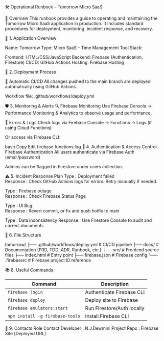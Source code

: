 🛠️ Operational Runbook – Tomorrow Micro SaaS

📌 Overview
This runbook provides a guide to operating and maintaining the Tomorrow Micro SaaS application in production. 
It includes standard procedures for deployment, monitoring, incident response, and recovery.

🔧 1. Application Overview

Name: Tomorrow
Type: Micro SaaS - Time Management Tool
Stack:

Frontend: HTML/CSS/JavaScript
Backend: Firebase (Authentication, Firestore)
CI/CD: GitHub Actions
Hosting: Firebase Hosting

🚀 2. Deployment Process

🔄 Automatic CI/CD
All changes pushed to the main branch are deployed automatically using GitHub Actions.

Workflow file: .github/workflows/deploy.yml


🛡️ 3. Monitoring & Alerts
🔍 Firebase Monitoring
Use Firebase Console → Performance Monitoring & Analytics to observe usage and performance.

🔔 Errors & Logs
Check logs via Firebase Console → Functions → Logs (if using Cloud Functions)

Or access via Firebase CLI:

bash
Copy
Edit
firebase functions:log
🔐 4. Authentication & Access Control
Firebase Authentication
All users authenticate via Firebase Auth (email/password)

Admins can be flagged in Firestore under users collection.

⚠️ 5. Incident Response Plan
Type	: Deployment failed	 
Response   : Check GitHub Actions logs for errors. Retry manually if needed.

Type	: Firebase outage	
Response   : Check Firebase Status Page

Type	: UI Bug	
Response   : Revert commit, or fix and push hotfix to main

Type	: Data inconsistency
Response   : Use Firestore Console to audit and correct documents

	
📂 6. File Structure

tomorrow/
├── .github/workflows/deploy.yml     # CI/CD pipeline
├── docs/                            # Documentation (PRD, TDD, ADR, Runbook, etc.)
├── src/                             # Frontend source files
├── index.html                       # Entry point
├── firebase.json                    # Firebase config
└── .firebaserc                      # Firebase project ID reference


📚 8. Useful Commands

| Command                         | Description                |
| ------------------------------- | -------------------------- |
| `firebase login`                | Authenticate Firebase CLI  |
| `firebase deploy`               | Deploy site to Firebase    |
| `firebase emulators:start`      | Run Firestore/Auth locally |
| `npm install -g firebase-tools` | Install Firebase CLI       |


👥 9. Contacts
Role	Contact
Developer	: N.J.Dewmini
Project Repo	: 
Firebase Site	[Deployed URL]
